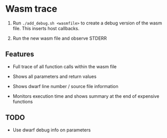 # Wasm trace

1. Run `./add_debug.sh <wasmfile>` to create a debug version of the wasm file. This inserts host callbacks.

2. Run the new wasm file and observe STDERR

## Features

* Full trace of all function calls within the wasm file

* Shows all parameters and return values

* Shows dwarf line number / source file information

* Monitors execution time and shows summary at the end of expensive functions

## TODO

* Use dwarf debug info on parameters